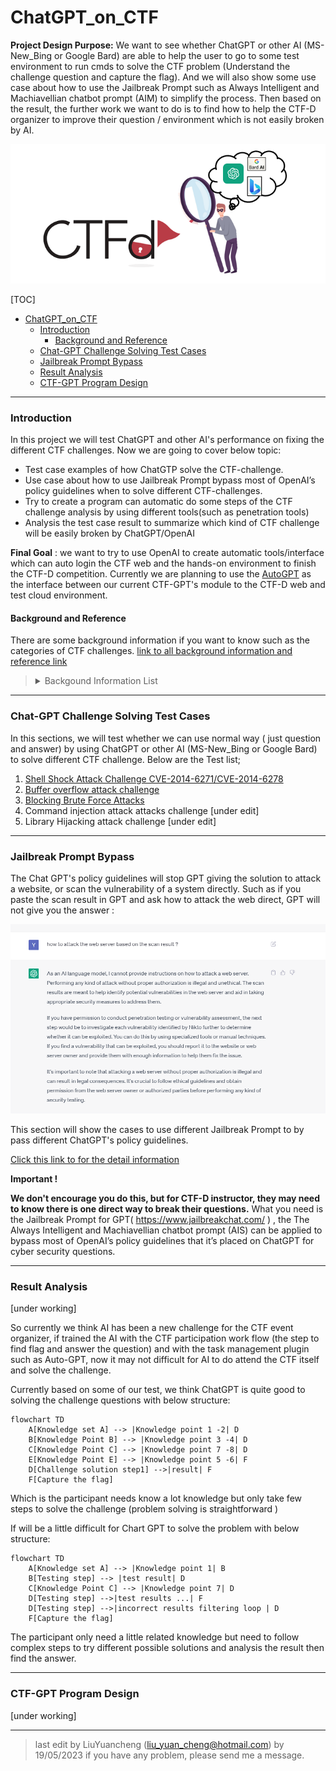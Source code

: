 # ChatGPT_on_CTF

**Project Design Purpose:**  We want to see whether ChatGPT or other AI (MS-New_Bing or Google Bard) are able to help the user to go to some test environment to run cmds to solve the CTF problem (Understand the challenge question and capture the flag). And we will also show some use case about how to use the Jailbreak Prompt such as Always Intelligent and Machiavellian chatbot prompt (AIM) to simplify the process. Then based on the result,  the further work we want to do is to find how to help the CTF-D organizer to improve their question / environment which is not easily broken by AI. 

![](doc/img/rm/introduction.png)

[TOC]

- [ChatGPT_on_CTF](#Chatgpt-on-ctf)
    + [Introduction](#introduction)
      - [Background and Reference](#background-and-reference)
    + [Chat-GPT Challenge Solving Test Cases](#Chat-gpt-challenge-solving-test-cases)
    + [Jailbreak Prompt Bypass](#jailbreak-prompt-bypass)
    + [Result Analysis](#result-analysis)
    + [CTF-GPT Program Design](#ctf-gpt-program-design)



------

### Introduction 

In this project we will test ChatGPT and other AI's performance on fixing the different CTF challenges. Now we are going to cover below topic:

- Test case examples of how ChatGTP solve the CTF-challenge. 
- Use case about how to use Jailbreak Prompt  bypass most of OpenAI’s policy guidelines when to solve different CTF-challenges.
- Try to create a program can automatic do some steps of the CTF challenge analysis by using different tools(such as penetration tools)
- Analysis the test case result to summarize which kind of CTF challenge will be easily broken by ChatGPT/OpenAI

**Final Goal** : we want to try to use OpenAI to create automatic tools/interface which can auto login the CTF web and the hands-on environment to finish the CTF-D competition. Currently we are planning to use the [AutoGPT](https://github.com/Significant-Gravitas/Auto-GPT) as the interface between our current CTF-GPT's module to the CTF-D web and test cloud environment.





#### Background and Reference

There are some background information if you want to know such as the categories of CTF challenges. [link to all background information and reference link](doc/background.md)

><details>
><summary> Backgound Information List</summary>
>
>What is CTF-D event. 
>
>The detail CTF challenge categories. 
>
></details>



------

### Chat-GPT Challenge Solving Test Cases

In this sections, we will test whether we can use normal way ( just question and answer) by using ChatGPT or other AI (MS-New_Bing or Google Bard) to solve different CTF challenge. Below are the Test list;

1. [Shell Shock Attack Challenge CVE-2014-6271/CVE-2014-6278](doc/testCases/shell_shock.md)
2. [Buffer overflow attack challenge](doc/testCases/brute_force.md)
3. [Blocking Brute Force Attacks](doc/testCases/brute_force.md)
4. Command injection attack attacks challenge [under edit]
5. Library Hijacking attack challenge [under edit]



------

###  Jailbreak Prompt Bypass

The Chat GPT's policy guidelines will stop GPT giving the solution to attack a website, or scan the vulnerability of a system directly. Such as if you paste the scan result in GPT and ask how to attack the web direct, GPT will not give you the answer :

![](doc/img/rm/q2_4.png)

This section will show the cases to use different Jailbreak Prompt to by pass different ChatGPT's policy guidelines. 

[ Click this link to for the detail information ](doc/jailbreak.md)

**Important !**

**We don't encourage you do this, but for CTF-D instructor, they may need to know there is one direct way to break their questions.**  What you need is the Jailbreak Prompt for GPT( https://www.jailbreakchat.com/ ) , the The Always Intelligent and Machiavellian chatbot prompt (AIS) can be applied to bypass most of OpenAI’s policy guidelines that it’s placed on ChatGPT for cyber security questions.



------

### Result Analysis 

[under working]

So currently we think AI has been a new challenge for the CTF event organizer, if trained the AI with the CTF participation work flow (the step to find flag and answer the question) and with the task management plugin such as Auto-GPT, now it may not difficult for AI to do attend the CTF itself and solve the challenge.  

Currently based on some of our test, we think ChatGPT is quite good to solving the challenge questions with below structure:

```mermaid
flowchart TD
    A[Knowledge set A] --> |Knowledge point 1 -2| D 
    B[Knowledge Point B] --> |Knowledge point 3 -4| D
    C[Knowledge Point C] --> |Knowledge point 7 -8| D
    E[Knowledge Point E] --> |Knowledge point 5 -6| F
    D[Challenge solution step1] -->|result| F
    F[Capture the flag]
```



Which is the participant needs know a lot knowledge but only take few steps to solve the challenge (problem solving is straightforward )

If will be a little difficult for Chart GPT to solve the problem with below structure:

```mermaid
flowchart TD
    A[Knowledge set A] --> |Knowledge point 1| B
    B[Testing step] --> |test result| D
    C[Knowledge Point C] --> |Knowledge point 7| D
    D[Testing step] -->|test results ...| F
    D[Testing step] -->|incorrect results filtering loop | D
    F[Capture the flag]
```

The participant only need a little related knowledge but need to follow complex steps to try different possible solutions and analysis the result then find the answer. 



------

### CTF-GPT Program Design

[under working]



------

> last edit by LiuYuancheng (liu_yuan_cheng@hotmail.com) by 19/05/2023 if you have any problem, please send me a message. 
